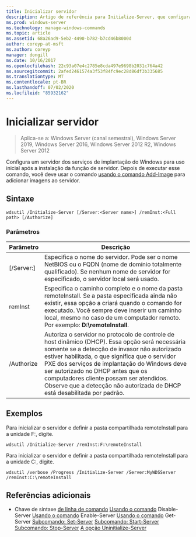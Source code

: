 ```yaml
---
title: Inicializar servidor
description: Artigo de referência para Initialize-Server, que configura um servidor de serviços de implantação do Windows para uso inicial após a instalação da função de servidor.
ms.prod: windows-server
ms.technology: manage-windows-commands
ms.topic: article
ms.assetid: 68a26ad9-5eb2-4490-b782-b7cd46b8000d
author: coreyp-at-msft
ms.author: coreyp
manager: dongill
ms.date: 10/16/2017
ms.openlocfilehash: 22c93a07e4c2785e8cda497e9698b2031c764a42
ms.sourcegitcommit: 2afed2461574a3f53f84fc9ec28d86df3b335685
ms.translationtype: MT
ms.contentlocale: pt-BR
ms.lasthandoff: 07/02/2020
ms.locfileid: "85932162"
---
```

# <a name="initialize-server"></a>Inicializar servidor

> Aplica-se a: Windows Server (canal semestral), Windows Server 2019, Windows Server 2016, Windows Server 2012 R2, Windows Server 2012

Configura um servidor dos serviços de implantação do Windows para uso inicial após a instalação da função de servidor. Depois de executar esse comando, você deve usar o comando [usando o comando Add-Image](using-the-add-image-command.md) para adicionar imagens ao servidor.
## <a name="syntax"></a>Sintaxe
```
wdsutil /Initialize-Server [/Server:<Server name>] /remInst:<Full path> [/Authorize]
```
### <a name="parameters"></a>Parâmetros
|Parâmetro|Descrição|
|-------|--------|
|[/Server:<Server name>]|Especifica o nome do servidor. Pode ser o nome NetBIOS ou o FQDN (nome de domínio totalmente qualificado). Se nenhum nome de servidor for especificado, o servidor local será usado.|
|remInst<Full path>|Especifica o caminho completo e o nome da pasta remoteInstall. Se a pasta especificada ainda não existir, essa opção a criará quando o comando for executado. Você sempre deve inserir um caminho local, mesmo no caso de um computador remoto. Por exemplo: **D:\remoteInstall**.|
|/Authorize|Autoriza o servidor no protocolo de controle de host dinâmico (DHCP). Essa opção será necessária somente se a detecção de invasor não autorizado estiver habilitada, o que significa que o servidor PXE dos serviços de implantação do Windows deve ser autorizado no DHCP antes que os computadores cliente possam ser atendidos. Observe que a detecção não autorizada de DHCP está desabilitada por padrão.|
## <a name="examples"></a>Exemplos
Para inicializar o servidor e definir a pasta compartilhada remoteInstall para a unidade F:, digite.
```
wdsutil /Initialize-Server /remInst:F:\remoteInstall
```
Para inicializar o servidor e definir a pasta compartilhada remoteInstall para a unidade C:, digite.
```
wdsutil /verbose /Progress /Initialize-Server /Server:MyWDSServer /remInst:C:\remoteInstall
```
## <a name="additional-references"></a>Referências adicionais
- Chave de sintaxe [de linha de comando](command-line-syntax-key.md) 
 [Usando o comando](using-the-disable-server-command.md) 
 Disable-Server [Usando o comando](using-the-enable-server-command.md) 
 Enable-Server [Usando o comando](using-the-get-server-command.md) 
 Get-Server [Subcomando: Set-Server](subcommand-set-server.md) 
 [Subcomando: Start-Server](subcommand-start-server.md) 
 [Subcomando: Stop-Server](subcommand-stop-server.md) 
 [A opção Uninitialize-Server](the-uninitialize-server-option.md)
